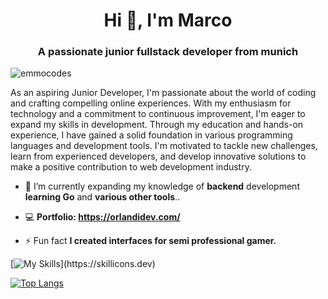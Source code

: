 <h1 align="center">Hi 👋, I'm Marco</h1>
<h3 align="center">A passionate junior fullstack developer from munich</h3>

<p align="left"> <img src="https://komarev.com/ghpvc/?username=emmocodes&label=Profile%20views&color=0e75b6&style=flat" alt="emmocodes" /> </p>

As an aspiring Junior Developer, I'm passionate about the world of coding and crafting compelling online experiences. With my enthusiasm for technology and a commitment to continuous improvement, I'm eager to expand my skills in development. Through my education and hands-on experience, I have gained a solid foundation in various programming languages and development tools. I'm motivated to tackle new challenges, learn from experienced developers, and develop innovative solutions to make a positive contribution to web development industry.

- 🔭 I’m currently expanding my knowledge of **backend** development **learning Go** and **various other tools**..

- 💻  **Portfolio: https://orlandidev.com/**

- ⚡ Fun fact **I created interfaces for semi professional gamer.**

<p align="left">

[![My Skills](https://skillicons.dev/icons?i=html,css,js,ts,vite,react,nodejs,express,go,figma,git,github,neovim,sass,tailwind,)](https://skillicons.dev)

[![Top Langs](https://github-readme-stats.vercel.app/api/top-langs/?username=EmmoCodes&hide=scss,html&langs_count=8&layout=compact&theme=vision-friendly-dark)](https://github.com/anuraghazra/github-readme-stats)
